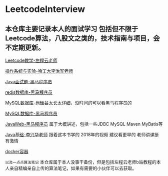 # LeetcodeInterview
## 本仓库主要记录本人的面试学习 包括但不限于Leetcode算法，八股文之类的，技术指南与项目，会不定期更新。
[Leetcode教学-左程云老师](https://www.bilibili.com/video/BV13g41157hK?p=5&spm_id_from=pageDriver&vd_source=9a56026b171351d7cf5ff22b462aa39e)  

[操作系统与实验-哈工大李治军老师](https://www.bilibili.com/video/BV1d4411v7u7?spm_id_from=333.337.search-card.all.click)  

[Java面试题-黑马程序员](https://www.bilibili.com/video/BV15b4y117RJ?spm_id_from=333.337.search-card.all.click)  

[redis数据库-黑马程序员](https://www.bilibili.com/video/BV1cr4y1671t?spm_id_from=333.337.search-card.all.click)  

[MySQL数据库-尚硅谷](https://www.bilibili.com/video/BV1iq4y1u7vj?spm_id_from=333.337.search-card.all.click&vd_source=9a56026b171351d7cf5ff22b462aa39e)太长太详细，没时间的可以看黑马程序员的  

[MySQL数据库-黑马程序员](https://www.bilibili.com/video/BV1Kr4y1i7ru?spm_id_from=333.337.search-card.all.click&vd_source=9a56026b171351d7cf5ff22b462aa39e)  

[JavaWeb-黑马程序员](https://www.bilibili.com/video/BV1Qf4y1T7Hx?spm_id_from=333.337.search-card.all.click&vd_source=9a56026b171351d7cf5ff22b462aa39e) 属于大概讲述，包括一些JDBC MySQL Maven MyBatis等  

[Java基础-李兴华老师](https://www.bilibili.com/video/BV1zJ411T7cN?p=32&vd_source=9a56026b171351d7cf5ff22b462aa39e) 跟着这本书学的 2018年的视频 建议看更早的 老师讲课挺有激情  

[docker容器](https://www.bilibili.com/video/BV1CJ411T7BK?spm_id_from=333.337.search-card.all.click&vd_source=9a56026b171351d7cf5ff22b462aa39e)  


`以及一点点算法笔记`
本仓库属于本人没事干备份，但是包括左程云老师b站教程的本人亲自精编亲自上传的算法笔记，如果有需要的小伙伴可以去获取。
